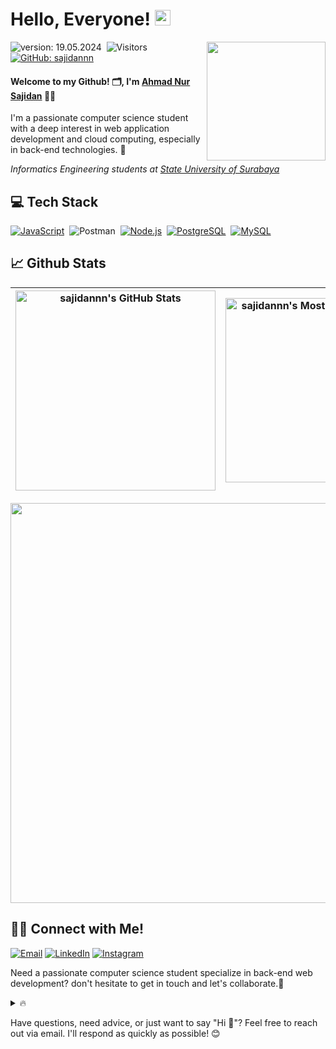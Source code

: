 # Hello, Everyone! [<img src="https://media.giphy.com/media/hvRJCLFzcasrR4ia7z/giphy.gif" width="25px" height="25px">](https://sajidan-portfolio.netlify.app/)

<img align='right' src="https://art.pixilart.com/sr2712ab0b35ecd.gif" width="190">

![version: 19.05.2024](https://img.shields.io/badge/version-19.05.2024-green)&nbsp;
![Visitors](https://komarev.com/ghpvc/?username=sajidannn&style=flat&label=visitors&color=red)&nbsp;
[![GitHub: sajidannn](https://img.shields.io/github/followers/sajidannn?label=follow&style=social&color=green)](https://github.com/sajidannn)&nbsp;

#### Welcome to my Github! 🗂, I'm [Ahmad Nur Sajidan](https://sajidan-portfolio.netlify.app/) 👨‍💻

I'm a passionate computer science student with a deep interest in web application development and cloud computing, especially in back-end technologies. 🚀

<p><em>Informatics Engineering students at <a href="https://www.unesa.ac.id/">State University of Surabaya</a></em></p>

## 💻 Tech Stack

[![JavaScript](https://img.shields.io/badge/JavaScript-%23323330.svg?style=flat&logo=javascript&logoColor=%23F7DF1E)](https://www.javascript.com/)&nbsp;
![Postman](https://img.shields.io/badge/Postman-FF6C37?style=flat&logo=postman&logoColor=white)&nbsp;
[![Node.js](https://img.shields.io/badge/Node.js-43853D?style=flat&logo=node.js&logoColor=white)](https://nodejs.org/)&nbsp;
[![PostgreSQL](https://img.shields.io/badge/PostgreSQL-%23316192.svg?style=flat&logo=postgresql&logoColor=white)](https://www.postgresql.org/)&nbsp;
[![MySQL](https://img.shields.io/badge/MySQL-00000F?style=flat&logo=mysql&logoColor=white)](https://www.mysql.com/)&nbsp;

## 📈 Github Stats

| <img align="center" width="320px" src="https://github-readme-stats-eight-theta.vercel.app/api?username=sajidannn&show_icons=true&hide_border=true&theme=tokyonight&include_all_commits=true&count_private=true" alt="sajidannn's GitHub Stats"> | <img align="center" width="295px" src="https://github-readme-stats-eight-theta.vercel.app/api/top-langs/?username=sajidannn&langs_count=8&layout=compact&hide_border=true&theme=tokyonight&count_private=false" alt="sajidannn's Most Used Language"> |
| ----------------------------------------------------------------------------------------------------------------------------------------------------------------------------------------------------------------------------------------------- | ----------------------------------------------------------------------------------------------------------------------------------------------------------------------------------------------------------------------------------------------------- |

<img width="640px" src="https://github-readme-streak-stats.herokuapp.com/?user=sajidannn&hide_border=true&theme=tokyonight">

## 🤝🏻 Connect with Me!

[![Email](https://img.shields.io/badge/Gmail-D14836?style=for-the-badge&logo=gmail&logoColor=white)](mailto:ahmadnursajidan@gmail.com)
[![LinkedIn](https://img.shields.io/badge/LinkedIn-0077B5?style=for-the-badge&logo=linkedin&logoColor=white)](https://www.linkedin.com/in/ahmad-nur-sajidan/)
[![Instagram](https://img.shields.io/badge/Instagram-E4405F?style=for-the-badge&logo=instagram&logoColor=white)](https://www.instagram.com/_sajidannn)

Need a passionate computer science student specialize in back-end web development? don't hesitate to get in touch and let's collaborate.🤝

<details>
  <summary>🔥</summary>
  <img src="https://gifdb.com/images/high/cartoon-character-louise-belcher-coding-is-fun-ctmkcciuc1gyxos2.gif" width="200">
</details>

Have questions, need advice, or just want to say "Hi 👋"? Feel free to reach out via email. I'll respond as quickly as possible! 😊
